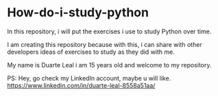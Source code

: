 # How-do-i-study-python
In this repository, i will put the exercises i use to study Python over time.

I am creating this repository because with this, i can share with other developers ideas of exercises to study as they did with me.

My name is Duarte Leal i am 15 years old and welcome to my repository.

PS: Hey, go check my LinkedIn account, maybe u will like. https://www.linkedin.com/in/duarte-leal-8558a51aa/
